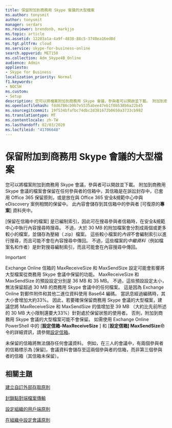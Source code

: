 ```yaml
---
title: 保留附加到商務用 Skype 會議的大型檔案
ms.author: tonysmit
author: tonysmit
manager: serdars
ms.reviewer: brendonb, markjjo
ms.topic: article
ms.assetid: 12203a1a-4a9f-4838-88c5-3740ea16ed8d
ms.tgt.pltfrm: cloud
ms.service: skype-for-business-online
search.appverid: MET150
ms.collection: Adm_Skype4B_Online
audience: Admin
appliesto:
- Skype for Business
localization_priority: Normal
f1.keywords:
- NOCSH
ms.custom:
- Setup
description: 您可以將檔案附加到商務用 Skype 會議，參與者可以開啟並下載。 附加到商務用 Skype 會議的檔案會保留在任何參與者的信箱中，其信箱是在訴訟封存中，已套用 Office 365 保留原則，或是放在與 Office 365 安全&amp;規範中心中與 eDiscovery 案例相關的保留中。 此內容會儲存到其信箱中的參與者 [可復原的專案] 資料夾中。
ms.openlocfilehash: fdd6786cb9b7e5535abee47eb1f0b538b6a22b45
ms.sourcegitcommit: 19f534bfafbc74dbc2d381672b0650a3733cb982
ms.translationtype: MT
ms.contentlocale: zh-TW
ms.lasthandoff: 02/03/2020
ms.locfileid: "41706648"
---
```

# <a name="retaining-large-files-attached-to-a-skype-for-business-meeting"></a>保留附加到商務用 Skype 會議的大型檔案

您可以將檔案附加到商務用 Skype 會議，參與者可以開啟並下載。 附加到商務用 Skype 會議的檔案會保留在任何參與者的信箱中，其信箱是在訴訟封存中，已套用 Office 365 保留原則，或是放在與 Office 365 安全&amp;規範中心中與 eDiscovery 案例相關的保留中。 此內容會儲存到其信箱中的參與者 [可復原的**專案**] 資料夾中。
  
[保留在信箱中的檔案] 是已編制索引，因此可在搜尋參與者信箱時，在安全&amp;規範中心中執行內容搜尋時搜尋。 不過，大於 30 MB 的附加檔案會分割成兩個或更多較小的檔案，並儲存為壓縮（.zip）檔案。 這些較小檔案的*內容*不會編制索引以進行搜尋，而且可能不會在內容搜尋中傳回。 不過，這些檔案的*中繼資料*（例如檔案名和作者）是針對搜尋編制索引，而且可能會在內容搜尋中傳回。
  
> [!IMPORTANT]
> Exchange Online 信箱的 MaxReceiveSize 和 MaxSendSize 設定可能會影響將大型檔案從商務用 Skype 會議中保留的功能。 MaxReceiveSize 和 MaxSendSize 的預設設定分別是 36 MB 和 35 MB。 不過，這些預設設定太小，無法保留超過 30 MB 的商務用 Skype 會議中的任何檔案。 這是因為 Exchange Online 對郵件附件和其他二進位資料使用 Base64 編碼。 當訊息經過編碼時，其大小會增加大約33%。 因此，若要確保保留商務用 Skype 會議的大型檔案，建議您將 MaxReceiveSize 和 MaxSendSize 的值增加至 39 MB （大約比先前所述的 30 MB 大小限制還要大33%）針對處於保留狀態的使用者。 否則，附加到商務用 Skype 會議的大型檔案可能不會保留。 如需使用 Exchange Online PowerShell 中的 [**設定信箱-MaxReceiveSize** ] 和 [**設定信箱] MaxSendSize**命令的詳細資訊，請參閱[設定信箱](https://docs.microsoft.com/powershell/module/exchange/mailboxes/Set-Mailbox)。
  
未保留的信箱將無法儲存任何會議資料。 例如，在三人的會議中，有兩個參與者的信箱標示為 [保留]，會議資料會儲存至這兩個參與者的信箱，而非第三個參與者的信箱（其信箱未保留）。
  
## <a name="related-topics"></a>相關主題
[建立自訂外部存取原則](create-custom-external-access-policies.md)

[封鎖點對端檔案傳輸](block-point-to-point-file-transfers.md)

[設定組織的用戶端原則](set-up-client-policies-for-your-organization.md)

[在組織中設定會議原則](set-up-conferencing-policies-for-your-organization.md)
  
  
 